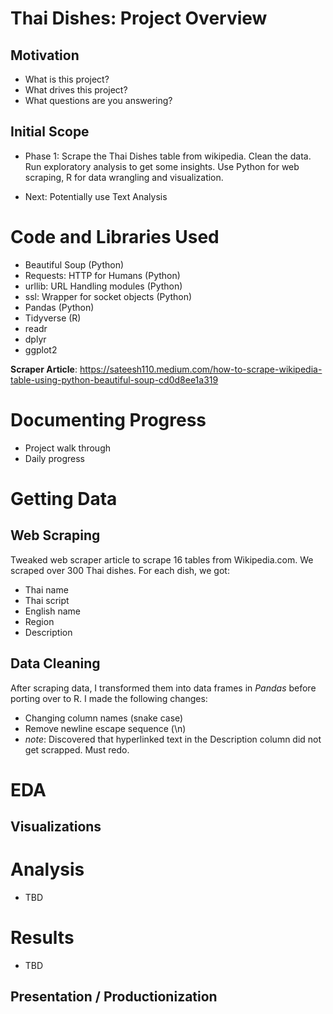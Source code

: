 # Thai Dishes: Project Overview

## Motivation

- What is this project?
- What drives this project?
- What questions are you answering?

## Initial Scope

- Phase 1: Scrape the Thai Dishes table from wikipedia. Clean the data. Run exploratory analysis to get some insights. Use Python for web scraping, R for data wrangling and visualization.

- Next: Potentially use Text Analysis

# Code and Libraries Used

- Beautiful Soup (Python)
- Requests: HTTP for Humans (Python)
- urllib: URL Handling modules (Python)
- ssl: Wrapper for socket objects (Python)
- Pandas (Python)
- Tidyverse (R)
- readr
- dplyr
- ggplot2

**Scraper Article**: https://sateesh110.medium.com/how-to-scrape-wikipedia-table-using-python-beautiful-soup-cd0d8ee1a319

# Documenting Progress

- Project walk through
- Daily progress

# Getting Data

## Web Scraping

Tweaked web scraper article to scrape 16 tables from Wikipedia.com. We scraped over 300 Thai dishes. For each dish, we got:

- Thai name
- Thai script
- English name
- Region
- Description

## Data Cleaning

After scraping data, I transformed them into data frames in _Pandas_ before porting over to R. I made the following changes:

- Changing column names (snake case)
- Remove newline escape sequence (\n)
- _note_: Discovered that hyperlinked text in the Description column did not get scrapped. Must redo.

# EDA

## Visualizations

# Analysis

- TBD

# Results

- TBD

## Presentation / Productionization
